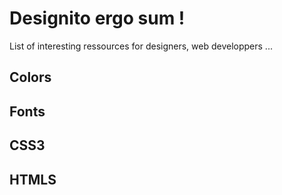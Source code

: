 # Designito ergo sum !
List of interesting ressources for designers, web developpers ... 

## Colors


## Fonts

## CSS3

## HTMLS
